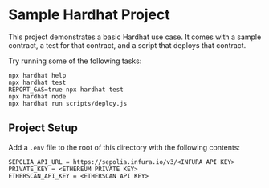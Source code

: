 # Sample Hardhat Project

This project demonstrates a basic Hardhat use case. It comes with a sample contract, a test for that contract, and a script that deploys that contract.

Try running some of the following tasks:

```shell
npx hardhat help
npx hardhat test
REPORT_GAS=true npx hardhat test
npx hardhat node
npx hardhat run scripts/deploy.js
```

## Project Setup

Add a `.env` file to the root of this directory with the following contents:

```shell
SEPOLIA_API_URL = https://sepolia.infura.io/v3/<INFURA API KEY>
PRIVATE_KEY = <ETHEREUM PRIVATE KEY>
ETHERSCAN_API_KEY = <ETHERSCAN API KEY>
```